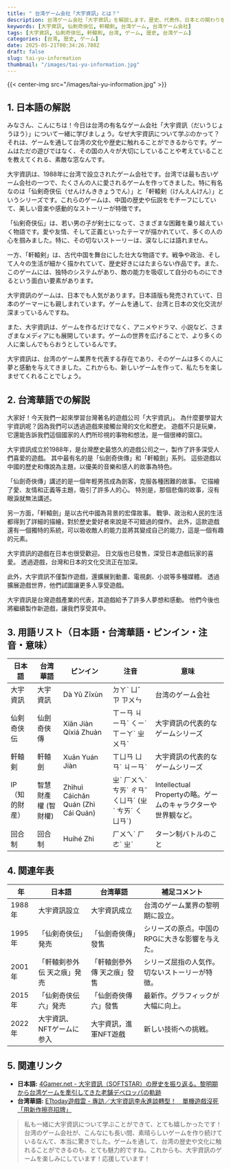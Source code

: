 ```yaml
---
title: " 台湾ゲーム会社「大宇資訊」とは？"
description: 台湾ゲーム会社「大宇資訊」を解説します。歴史、代表作、日本との関わりをやさしい日本語と台湾華語で学びましょう。
keywords: [大宇資訊, 仙剣奇侠伝, 軒轅剣, 台湾ゲーム, 台湾ゲーム会社]
tags: [大宇資訊, 仙剣奇侠伝, 軒轅剣, 台湾, ゲーム, 歴史, 台湾ゲーム]
categories: [台湾, 歴史, ゲーム]
date: 2025-05-21T00:34:26.780Z
draft: false
slug: tai-yu-information
thumbnail: "/images/tai-yu-information.jpg"
---
```


{{< center-img src="/images/tai-yu-information.jpg" >}}

## 1. 日本語の解説

みなさん、こんにちは！今日は台湾の有名なゲーム会社「大宇資訊（だいうじょうほう）」について一緒に学びましょう。なぜ大宇資訊について学ぶのかって？それは、ゲームを通して台湾の文化や歴史に触れることができるからです。ゲームはただの遊びではなく、その国の人々が大切にしていることや考えていることを教えてくれる、素敵な窓なんです。

大宇資訊は、1988年に台湾で設立されたゲーム会社です。台湾では最も古いゲーム会社の一つで、たくさんの人に愛されるゲームを作ってきました。特に有名なのは「仙剣奇侠伝（せんけんききょうでん）」と「軒轅剣（けんえんけん）」というシリーズです。これらのゲームは、中国の歴史や伝説をモチーフにしていて、美しい音楽や感動的なストーリーが特徴です。

「仙剣奇侠伝」は、若い男の子が剣士になって、さまざまな困難を乗り越えていく物語です。愛や友情、そして正義といったテーマが描かれていて、多くの人の心を掴みました。特に、その切ないストーリーは、涙なしには語れません。

一方、「軒轅剣」は、古代中国を舞台にした壮大な物語です。戦争や政治、そして人々の生活が細かく描かれていて、歴史好きにはたまらない作品です。また、このゲームには、独特のシステムがあり、敵の能力を吸収して自分のものにできるという面白い要素があります。

大宇資訊のゲームは、日本でも人気があります。日本語版も発売されていて、日本のゲーマーにも親しまれています。ゲームを通して、台湾と日本の文化交流が深まっているんですね。

また、大宇資訊は、ゲームを作るだけでなく、アニメやドラマ、小説など、さまざまなメディアにも展開しています。ゲームの世界を広げることで、より多くの人に楽しんでもらおうとしているんです。

大宇資訊は、台湾のゲーム業界を代表する存在であり、そのゲームは多くの人に夢と感動を与えてきました。これからも、新しいゲームを作って、私たちを楽しませてくれることでしょう。

## 2. 台湾華語での解説

大家好！今天我們一起來學習台灣著名的遊戲公司「大宇資訊」。 為什麼要學習大宇資訊呢？因為我們可以透過遊戲來接觸台灣的文化和歷史。 遊戲不只是玩樂，它還能告訴我們這個國家的人們所珍視的事物和想法，是一個很棒的窗口。

大宇資訊成立於1988年，是台灣歷史最悠久的遊戲公司之一，製作了許多深受人們喜愛的遊戲。 其中最有名的是「仙劍奇俠傳」和「軒轅劍」系列。 這些遊戲以中國的歷史和傳說為主題，以優美的音樂和感人的故事為特色。

「仙劍奇俠傳」講述的是一個年輕男孩成為劍客，克服各種困難的故事。 它描繪了愛、友情和正義等主題，吸引了許多人的心。 特別是，那個悲傷的故事，沒有眼淚就無法講述。

另一方面，「軒轅劍」是以古代中國為背景的宏偉故事。 戰爭、政治和人民的生活都得到了詳細的描繪，對於歷史愛好者來說是不可錯過的傑作。 此外，這款遊戲還有一個獨特的系統，可以吸收敵人的能力並將其變成自己的能力，這是一個有趣的元素。

大宇資訊的遊戲在日本也很受歡迎。 日文版也已發售，深受日本遊戲玩家的喜愛。 透過遊戲，台灣和日本的文化交流正在加深。

此外，大宇資訊不僅製作遊戲，還擴展到動畫、電視劇、小說等多種媒體。 透過擴展遊戲世界，他們試圖讓更多人享受遊戲。

大宇資訊是台灣遊戲產業的代表，其遊戲給予了許多人夢想和感動。 他們今後也將繼續製作新遊戲，讓我們享受其中。

## 3. 用語リスト（日本語・台湾華語・ピンイン・注音・意味）

| 日本語 | 台湾華語 | ピンイン | 注音 | 意味 |
|---|---|---|---|---|
| 大宇資訊 | 大宇資訊 | Dà Yǔ Zīxùn | ㄉㄚˋ ㄩˇ ㄗ ㄗㄨㄣ | 台湾のゲーム会社 |
| 仙剣奇侠伝 | 仙劍奇俠傳 | Xiān Jiàn Qíxiá Zhuàn | ㄒㄧㄢ ㄐㄧㄢˋ ㄑㄧˊ ㄒㄧㄚˊ ㄓㄨㄢˋ | 大宇資訊の代表的なゲームシリーズ |
| 軒轅剣 | 軒轅劍 | Xuān Yuán Jiàn | ㄒㄩㄢ ㄩㄢˊ ㄐㄧㄢˋ | 大宇資訊の代表的なゲームシリーズ |
| IP（知的財産） | 智慧財產權 (智財權) | Zhìhuì Cáichǎn Quán (Zhì Cái Quán) | ㄓˋ ㄏㄨㄟˋ ㄘㄞˊ ㄔㄢˇ ㄑㄩㄢˊ  (ㄓˋ ㄘㄞˊ ㄑㄩㄢˊ) | Intellectual Propertyの略。ゲームのキャラクターや世界観など。 |
| 回合制 | 回合制 | Huíhé Zhì | ㄏㄨㄟˊ ㄏㄜˊ ㄓˋ | ターン制バトルのこと |

## 4. 関連年表

| 年 | 日本語 | 台湾華語 | 補足コメント |
|---|---|---|---|
| 1988年 | 大宇資訊設立 | 大宇資訊成立 | 台湾のゲーム業界の黎明期に設立。 |
| 1995年 | 「仙剣奇侠伝」発売 | 「仙劍奇俠傳」發售 | シリーズの原点。中国のRPGに大きな影響を与えた。 |
| 2001年 | 「軒轅剣参外伝 天之痕」発売 | 「軒轅劍參外傳 天之痕」發售 | シリーズ屈指の人気作。切ないストーリーが特徴。 |
| 2015年 | 「仙剣奇侠伝六」発売 | 「仙劍奇俠傳六」發售 | 最新作。グラフィックが大幅に向上。 |
| 2022年 | 大宇資訊、NFTゲームに参入 | 大宇資訊，進軍NFT遊戲 | 新しい技術への挑戦。 |

## 5. 関連リンク

*   **日本語:** [4Gamer.net - 大宇資訊（SOFTSTAR）の歴史を振り返る。黎明期から台湾ゲームを牽引してきた老舗デベロッパの軌跡](https://www.4gamer.net/special/softstar/)
*   **台湾華語:** [ETtoday遊戲雲 - 專訪／大宇資訊李永進談轉型！　單機遊戲沒死「用新作擦亮招牌」](https://game.ettoday.net/article/2350783.htm)

> 私も一緒に大宇資訊について学ぶことができて、とても嬉しかったです！台湾のゲーム会社が、こんなにも長い間、素晴らしいゲームを作り続けているなんて、本当に驚きでした。ゲームを通して、台湾の歴史や文化に触れることができるのも、とても魅力的ですね。これからも、大宇資訊のゲームを楽しみにしています！応援しています！